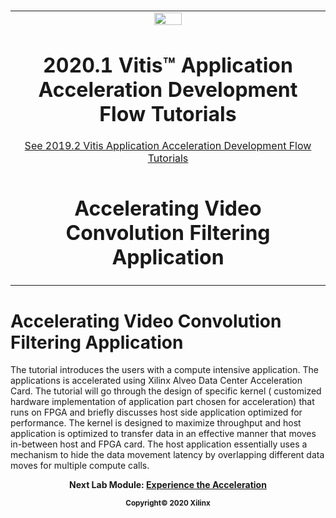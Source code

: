 ﻿﻿<table>
 <tr>
   <td align="center"><img src="https://www.xilinx.com/content/dam/xilinx/imgs/press/media-kits/corporate/xilinx-logo.png" width="30%"/><h1>2020.1 Vitis™ Application Acceleration Development Flow Tutorials</h1>
   <a href="https://github.com/Xilinx/Vitis-Tutorials/branches/all">See 2019.2 Vitis Application Acceleration Development Flow Tutorials</a>
   </td>
 </tr>
 <tr>
 <td align="center"><h1>Accelerating Video Convolution Filtering Application
 </td>
 </tr>
</table>

# Accelerating Video Convolution Filtering Application
The tutorial introduces the users with a compute intensive application. The applications is accelerated using Xilinx Alveo Data Center Acceleration Card. The tutorial will go through the design of specific kernel ( customized hardware implementation of application part chosen for acceleration) that runs on FPGA and briefly discusses host side application optimized for performance. The kernel is designed to maximize throughput and host application is optimized to transfer data in an effective manner that moves in-between host and FPGA card. The host application essentially uses a mechanism to hide the data movement latency by overlapping different data moves for multiple compute calls.
<p align="center"><b>
Next Lab Module: <a href="lab0_intrigue.md">Experience the Acceleration</a>
<p align="center"><sup>Copyright&copy; 2020 Xilinx</sup></p>
</b></p>


